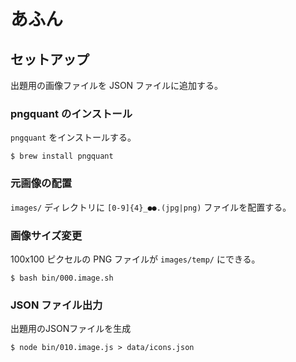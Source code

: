 # あふん






## セットアップ

出題用の画像ファイルを JSON ファイルに追加する。

### pngquant のインストール

`pngquant` をインストールする。

    $ brew install pngquant

### 元画像の配置

`images/` ディレクトリに `[0-9]{4}_●●.(jpg|png)` ファイルを配置する。

### 画像サイズ変更

100x100 ピクセルの PNG ファイルが `images/temp/` にできる。

    $ bash bin/000.image.sh

### JSON ファイル出力

出題用のJSONファイルを生成

    $ node bin/010.image.js > data/icons.json
